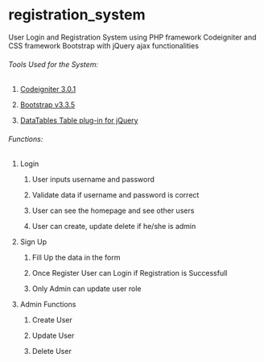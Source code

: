 # registration_system
User Login and Registration System using PHP framework Codeigniter and CSS framework Bootstrap with jQuery ajax functionalities

###### Tools Used for the System:

1. [Codeigniter 3.0.1](http://www.codeigniter.com/)

2. [Bootstrap  v3.3.5](http://getbootstrap.com/)

3. [DataTables Table plug-in for jQuery](https://www.datatables.net/)

###### Functions:

1. Login

	1. User inputs username and password

	2. Validate data if username and password is correct

	3. User can see the homepage and see other users

	4. User can create, update delete if he/she is admin

2. Sign Up

	1. Fill Up the data in the form

	2. Once Register User can Login if Registration is Successfull

	3. Only Admin can update user role

3. Admin Functions

	1. Create User

	2. Update User

	3. Delete User